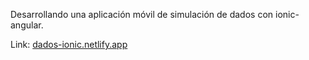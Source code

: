 Desarrollando una aplicación móvil de simulación de dados con ionic-angular.

Link: [dados-ionic.netlify.app](https://dados-ionic.netlify.app)
